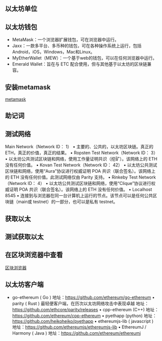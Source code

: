## 以太坊单位
<!-- ![](../Pasted%20image%2020240408093442.png) -->

## 以太坊钱包
- MetaMask：一个浏览器扩展钱包，可在浏览器中运行。
- Jaxx：一款多平台、多币种的钱包，可在各种操作系统上运行，包括Android，iOS，Windows，Mac和Linux。
- MyEtherWallet（MEW）：一个基于web的钱包，可以在任何浏览器中运行。
- Emerald Wallet：旨在与 ETC 配合使用，但与其他基于以太坊的区块链兼容。

## 安装metamask
[metamask](https://chrome.google.com/webstore/category/extensions)

## 助记词

## 测试网络
Main Network（Network ID： 1）
• 主要的、公共的，以太坊区块链。真正的ETH，真正的价值，真正的结果。
• Ropsten Test Network（Network ID： 3）
• 以太坊公共测试区块链和网络，使用工作量证明共识（挖矿）。该网络上的 ETH 没有任何价值。
• Kovan Test Network（Network ID： 42）
• 以太坊公共测试区块链和网络，使用“Aura”协议进行权威证明 POA 共识（联合签名）。该网络上的 ETH 没有任何价值。此测试网络仅由 Parity 支持。
• Rinkeby Test Network（Network ID： 4）
• 以太坊公共测试区块链和网络，使用“Clique”协议进行权威证明 POA 共识（联合签名）。该网络上的 ETH 没有任何价值。
• Localhost 8545
• 连接到与浏览器在同一台计算机上运行的节点。该节点可以是任何公共区块链（main或 testnet）的一部分，也可以是私有 testnet。

## 获取以太

## 测试获取以太

## 在区块浏览器中查看
[区块浏览器](https://ropsten.etherscan.io/)

## 以太坊客户端
- go-ethereum ( Go )
地址：https://github.com/ethereum/go-ethereum
• parity ( Rust )
最轻便客户端，在历次以太坊网络攻击中表现卓越
地址：https://github.com/ethcore/parity/releases
• cpp-ethereum (C++)
地址：https://github.com/ethereum/cpp-ethereum
• pyethapp (python)
地址：https://github.com/heikoheiko/pyethapp
• ethereumjs-lib ( javascript )
地址：https://github.com/ethereumjs/ethereumjs-lib
• EthereumJ / Harmony ( Java )
地址：https://github.com/ethereum/ethereumj

